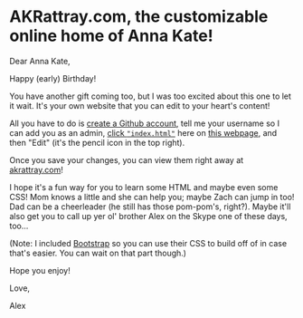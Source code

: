 # AKRattray.com, the customizable online home of Anna Kate!

Dear Anna Kate, 

Happy (early) Birthday! 

You have another gift coming too, but I was too excited about this one to let it wait. It's your own website that you can edit to your heart's content! 

All you have to do is [create a Github account](https://github.com/join), tell me your username so I can add you as an admin, [click `"index.html"`](https://github.com/rattrayalex/akrattray.com/edit/gh-pages/index.html) here on [this webpage](https://www.github.com/rattrayalex/akrattray.com), and then "Edit" (it's the pencil icon in the top right). 

Once you save your changes, you can view them right away at [akrattray.com](http://akrattray.com)!

I hope it's a fun way for you to learn some HTML and maybe even some CSS! Mom knows a little and she can help you; maybe Zach can jump in too! Dad can be a cheerleader (he still has those pom-pom's, right?). Maybe it'll also get you to call up yer ol' brother Alex on the Skype one of these days, too...

(Note: I included [Bootstrap](http://getbootstrap.com) so you can use their CSS to build off of in case that's easier. You can wait on that part though.)

Hope you enjoy!

Love, 

Alex